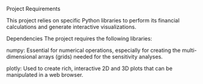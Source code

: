 Project Requirements

This project relies on specific Python libraries to perform its financial calculations and generate interactive visualizations.

Dependencies
The project requires the following libraries:

numpy: Essential for numerical operations, especially for creating the multi-dimensional arrays (grids) needed for the sensitivity analyses.

plotly: Used to create rich, interactive 2D and 3D plots that can be manipulated in a web browser.
